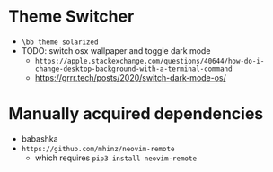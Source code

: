 # Theme Switcher
* `\bb theme solarized`
* TODO: switch osx wallpaper and toggle dark mode
    - `https://apple.stackexchange.com/questions/40644/how-do-i-change-desktop-background-with-a-terminal-command`
    - https://grrr.tech/posts/2020/switch-dark-mode-os/

# Manually acquired dependencies
* babashka
* `https://github.com/mhinz/neovim-remote`
    - which requires `pip3 install neovim-remote`
